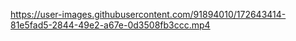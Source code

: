 

https://user-images.githubusercontent.com/91894010/172643414-81e5fad5-2844-49e2-a67e-0d3508fb3ccc.mp4

